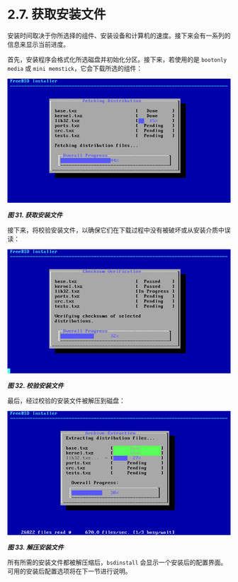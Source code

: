 # 2.7. 获取安装文件

安装时间取决于你所选择的组件、安装设备和计算机的速度。接下来会有一系列的信息来显示当前进度。

首先，安装程序会格式化所选磁盘并初始化分区。接下来，若使用的是 `bootonly media` 或 `mini memstick`，它会下载所选的组件：

![](../.gitbook/assets/31.png)

**_图 31. 获取安装文件_**

接下来，将校验安装文件，以确保它们在下载过程中没有被破坏或从安装介质中误读：

![](../.gitbook/assets/32.png)

**_图 32. 校验安装文件_**

最后，经过校验的安装文件被解压到磁盘：

![](../.gitbook/assets/33.png)

**_图 33. 解压安装文件_**

所有所需的安装文件都被解压缩后，`bsdinstall` 会显示一个安装后的配置界面。可用的安装后配置选项将在下一节进行说明。